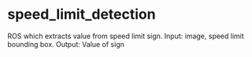 # speed_limit_detection
ROS which extracts value from speed limit sign. Input: image, speed limit bounding box. Output: Value of sign
